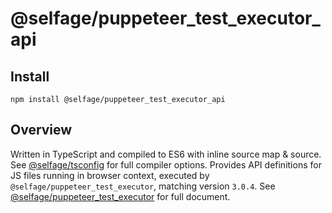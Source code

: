 # @selfage/puppeteer_test_executor_api

## Install

`npm install @selfage/puppeteer_test_executor_api`

## Overview

Written in TypeScript and compiled to ES6 with inline source map & source. See [@selfage/tsconfig](https://www.npmjs.com/package/@selfage/tsconfig) for full compiler options. Provides API definitions for JS files running in browser context, executed by `@selfage/puppeteer_test_executor`, matching version `3.0.4`. See [@selfage/puppeteer_test_executor](https://www.npmjs.com/package/@selfage/puppeteer_test_executor) for full document.
